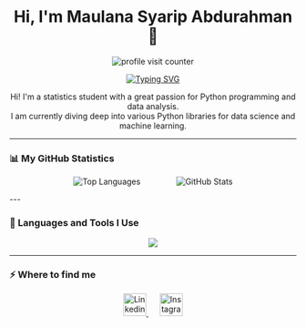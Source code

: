 <h1 align="center">Hi, I'm Maulana Syarip Abdurahman 👋</h1>

<p align="center">
  <img src="https://komarev.com/ghpvc/?username=maulanasyaa&label=Profile%20views&color=0e75b6&style=flat" alt="profile visit counter" />
</p>

<p align="center">
  <a href="https://git.io/typing-svg">
    <img src="https://readme-typing-svg.herokuapp.com?font=Fira+Code&size=20&pause=1000&color=00BFFF&center=true&vCenter=true&width=435&lines=Statistics+Student;Python+Learner;Data+Enthusiast" alt="Typing SVG" />
  </a>
</p>

<p align="center">
  Hi! I'm a statistics student with a great passion for Python programming and data analysis. <br/>
  I am currently diving deep into various Python libraries for data science and machine learning.
  </p>

---

### 📊 My GitHub Statistics
  <p align="center">
  <img src="https://github-readme-stats.vercel.app/api/top-langs?username=maulanasyaa&theme=ayu-mirage&show_icons=true&hide_border=true&layout=compact" alt="Top Languages" />
   &nbsp;&nbsp;&nbsp;&nbsp;
   &nbsp;&nbsp;&nbsp;&nbsp;
   &nbsp;&nbsp;&nbsp;&nbsp;
  <img src="https://github-readme-stats.vercel.app/api?username=maulanasyaa&theme=ayu-mirage&show_icons=true&hide_border=true&count_private=false" alt="GitHub Stats" />
</p>
</summary>
---

### 🚀 Languages and Tools I Use

<p align="center">
  <img src="https://skillicons.dev/icons?i=python,html,css,javascript,git,github,vscode" />
</p>

---

### ⚡ Where to find me

<p align="center">
  <a href="https://www.linkedin.com/in/maulanasyaripabdurahman" target="_blank">
    <img src="https://skillicons.dev/icons?i=linkedin" height="40" alt="Linkedin" />
  </a>
  &nbsp;&nbsp;&nbsp;&nbsp;
  <a href="https://www.instagram.com/maulanasyaa_" target="_blank">
    <img src="https://skillicons.dev/icons?i=instagram" height="40" alt="Instagram" />
  </a>
</p>
